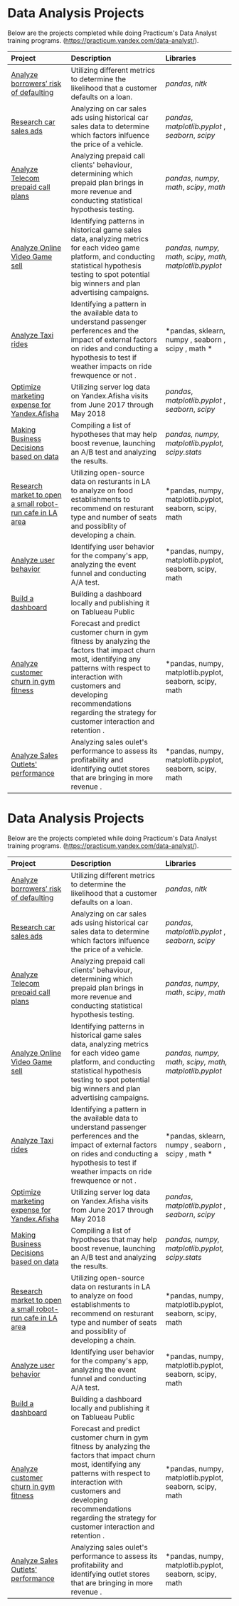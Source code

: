 # Data Analysis Projects
Below are the projects completed while doing Practicum's Data Analyst training programs. (https://practicum.yandex.com/data-analyst/).

| Project  | Description | Libraries |
| :---------------------- | :---------------------- | :---------------------- |
| [Analyze borrowers’ risk of defaulting](credit_score) | Utilizing different metrics to determine the likelihood that a customer defaults on a loan. | *pandas*, *nltk* |
| [Research car sales ads](car_sales) | Analyzing on car sales ads using historical car sales data to determine which factors inlfuence the price of a vehicle. | *pandas*, *matplotlib.pyplot* , *seaborn*, *scipy*|
|[Analyze Telecom prepaid call plans](telecom_plans)| Analyzing prepaid call clients' behaviour, determining which prepaid plan brings in more revenue and conducting statistical hypothesis testing. | *pandas*, *numpy*, *math*, *scipy*, *math* |
|[Analyze Online Video Game sell ](video_game)| Identifying patterns in historical game sales data, analyzing metrics for each video game platform, and conducting statistical hypothesis testing to spot potential big winners and plan advertising campaigns. | *pandas, numpy, math, scipy, math, matplotlib.pyplot* |
|[Analyze Taxi rides](taxi_ride)| Identifying a pattern in the available data to understand passenger perferences and the impact of external factors on rides and conducting a hypothesis to test if weather impacts on ride frewquence or not . | *pandas, sklearn, numpy , seaborn , scipy , math * |
|[Optimize marketing expense for Yandex.Afisha](market_expense)| Utilizing server log data on Yandex.Afisha visits from June 2017 through May 2018 | *pandas*, *matplotlib.pyplot* , *seaborn*, *scipy* |
|[Making Business Decisions based on data](business_decision)|Compiling a list of hypotheses that may help boost revenue, launching an A/B test and analyzing the results. | *pandas, numpy, matplotlib.pyplot, scipy.stats* |
|[Research market to open a small robot-run cafe in LA area](market_research)| Utilizing open-source data on resturants in LA to analyze on food establishments to recommend on resturant type and number of seats and possiblity of developing a chain. | *pandas, numpy, matplotlib.pyplot, seaborn, scipy, math |
|[Analyze user behavior](user_behavior)| Identifying user behavior for the company's app, analyzing the event funnel and conducting A/A test. | *pandas, numpy, matplotlib.pyplot, seaborn, scipy, math |
|[Build a dashboard](dashboard)|Building a dashboard locally and publishing it on Tablueau Public  |  |
|[Analyze customer churn in gym fitness](customer_churn)| Forecast and predict customer churn in gym fitness by analyzing the factors that impact churn most, identifying any patterns with respect to interaction with customers and developing recommendations regarding the strategy for customer interaction and retention . | *pandas, numpy, matplotlib.pyplot, seaborn, scipy, math |
|[Analyze Sales Outlets' performance](sales_performance)| Analyzing sales oulet's performance to assess its profitability and identifying outlet stores that are bringing in more revenue . | *pandas, numpy, matplotlib.pyplot, seaborn, scipy, math |


# Data Analysis Projects
Below are the projects completed while doing Practicum's Data Analyst training programs. (https://practicum.yandex.com/data-analyst/).

| Project  | Description | Libraries |
| :---------------------- | :---------------------- | :---------------------- |
| [Analyze borrowers’ risk of defaulting](credit_score) | Utilizing different metrics to determine the likelihood that a customer defaults on a loan. | *pandas*, *nltk* |
| [Research car sales ads](car_sales) | Analyzing on car sales ads using historical car sales data to determine which factors inlfuence the price of a vehicle. | *pandas*, *matplotlib.pyplot* , *seaborn*, *scipy*|
|[Analyze Telecom prepaid call plans](telecom_plans)| Analyzing prepaid call clients' behaviour, determining which prepaid plan brings in more revenue and conducting statistical hypothesis testing. | *pandas*, *numpy*, *math*, *scipy*, *math* |
|[Analyze Online Video Game sell ](video_game)| Identifying patterns in historical game sales data, analyzing metrics for each video game platform, and conducting statistical hypothesis testing to spot potential big winners and plan advertising campaigns. | *pandas, numpy, math, scipy, math, matplotlib.pyplot* |
|[Analyze Taxi rides](taxi_ride)| Identifying a pattern in the available data to understand passenger perferences and the impact of external factors on rides and conducting a hypothesis to test if weather impacts on ride frewquence or not . | *pandas, sklearn, numpy , seaborn , scipy , math * |
|[Optimize marketing expense for Yandex.Afisha](market_expense)| Utilizing server log data on Yandex.Afisha visits from June 2017 through May 2018 | *pandas*, *matplotlib.pyplot* , *seaborn*, *scipy* |
|[Making Business Decisions based on data](business_decision)|Compiling a list of hypotheses that may help boost revenue, launching an A/B test and analyzing the results. | *pandas, numpy, matplotlib.pyplot, scipy.stats* |
|[Research market to open a small robot-run cafe in LA area](market_research)| Utilizing open-source data on resturants in LA to analyze on food establishments to recommend on resturant type and number of seats and possiblity of developing a chain. | *pandas, numpy, matplotlib.pyplot, seaborn, scipy, math |
|[Analyze user behavior](user_behavior)| Identifying user behavior for the company's app, analyzing the event funnel and conducting A/A test. | *pandas, numpy, matplotlib.pyplot, seaborn, scipy, math |
|[Build a dashboard](dashboard)|Building a dashboard locally and publishing it on Tablueau Public  |  |
|[Analyze customer churn in gym fitness](customer_churn)| Forecast and predict customer churn in gym fitness by analyzing the factors that impact churn most, identifying any patterns with respect to interaction with customers and developing recommendations regarding the strategy for customer interaction and retention . | *pandas, numpy, matplotlib.pyplot, seaborn, scipy, math |
|[Analyze Sales Outlets' performance](sales_performance)| Analyzing sales oulet's performance to assess its profitability and identifying outlet stores that are bringing in more revenue . | *pandas, numpy, matplotlib.pyplot, seaborn, scipy, math |





































